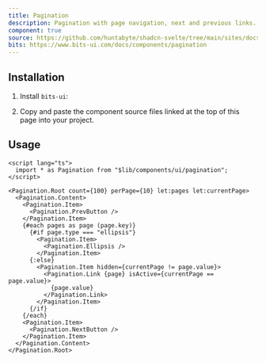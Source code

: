 ```yaml
---
title: Pagination
description: Pagination with page navigation, next and previous links.
component: true
source: https://github.com/huntabyte/shadcn-svelte/tree/main/sites/docs/src/lib/registry/default/ui/pagination
bits: https://www.bits-ui.com/docs/components/pagination
---
```


<script>
    import { ComponentPreview, ManualInstall, PMAddComp, PMInstall } from '$lib/components/docs';
</script>

<ComponentPreview name="pagination-demo" >

<div />

</ComponentPreview>

## Installation

<PMAddComp name="pagination" />

<ManualInstall>

1. Install `bits-ui`:

<PMInstall command="bits-ui" />

2. Copy and paste the component source files linked at the top of this page into your project.

</ManualInstall>

## Usage

```svelte
<script lang="ts">
  import * as Pagination from "$lib/components/ui/pagination";
</script>

<Pagination.Root count={100} perPage={10} let:pages let:currentPage>
  <Pagination.Content>
    <Pagination.Item>
      <Pagination.PrevButton />
    </Pagination.Item>
    {#each pages as page (page.key)}
      {#if page.type === "ellipsis"}
        <Pagination.Item>
          <Pagination.Ellipsis />
        </Pagination.Item>
      {:else}
        <Pagination.Item hidden={currentPage != page.value}>
          <Pagination.Link {page} isActive={currentPage == page.value}>
            {page.value}
          </Pagination.Link>
        </Pagination.Item>
      {/if}
    {/each}
    <Pagination.Item>
      <Pagination.NextButton />
    </Pagination.Item>
  </Pagination.Content>
</Pagination.Root>
```
